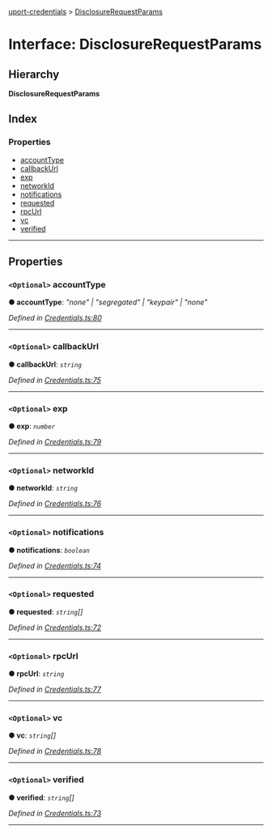 [uport-credentials](../README.md) > [DisclosureRequestParams](../interfaces/disclosurerequestparams.md)

# Interface: DisclosureRequestParams

## Hierarchy

**DisclosureRequestParams**

## Index

### Properties

* [accountType](disclosurerequestparams.md#accounttype)
* [callbackUrl](disclosurerequestparams.md#callbackurl)
* [exp](disclosurerequestparams.md#exp)
* [networkId](disclosurerequestparams.md#networkid)
* [notifications](disclosurerequestparams.md#notifications)
* [requested](disclosurerequestparams.md#requested)
* [rpcUrl](disclosurerequestparams.md#rpcurl)
* [vc](disclosurerequestparams.md#vc)
* [verified](disclosurerequestparams.md#verified)

---

## Properties

<a id="accounttype"></a>

### `<Optional>` accountType

**● accountType**: *"none" \| "segregated" \| "keypair" \| "none"*

*Defined in [Credentials.ts:80](https://github.com/uport-project/uport-credentials/blob/c498e74/src/Credentials.ts#L80)*

___
<a id="callbackurl"></a>

### `<Optional>` callbackUrl

**● callbackUrl**: *`string`*

*Defined in [Credentials.ts:75](https://github.com/uport-project/uport-credentials/blob/c498e74/src/Credentials.ts#L75)*

___
<a id="exp"></a>

### `<Optional>` exp

**● exp**: *`number`*

*Defined in [Credentials.ts:79](https://github.com/uport-project/uport-credentials/blob/c498e74/src/Credentials.ts#L79)*

___
<a id="networkid"></a>

### `<Optional>` networkId

**● networkId**: *`string`*

*Defined in [Credentials.ts:76](https://github.com/uport-project/uport-credentials/blob/c498e74/src/Credentials.ts#L76)*

___
<a id="notifications"></a>

### `<Optional>` notifications

**● notifications**: *`boolean`*

*Defined in [Credentials.ts:74](https://github.com/uport-project/uport-credentials/blob/c498e74/src/Credentials.ts#L74)*

___
<a id="requested"></a>

### `<Optional>` requested

**● requested**: *`string`[]*

*Defined in [Credentials.ts:72](https://github.com/uport-project/uport-credentials/blob/c498e74/src/Credentials.ts#L72)*

___
<a id="rpcurl"></a>

### `<Optional>` rpcUrl

**● rpcUrl**: *`string`*

*Defined in [Credentials.ts:77](https://github.com/uport-project/uport-credentials/blob/c498e74/src/Credentials.ts#L77)*

___
<a id="vc"></a>

### `<Optional>` vc

**● vc**: *`string`[]*

*Defined in [Credentials.ts:78](https://github.com/uport-project/uport-credentials/blob/c498e74/src/Credentials.ts#L78)*

___
<a id="verified"></a>

### `<Optional>` verified

**● verified**: *`string`[]*

*Defined in [Credentials.ts:73](https://github.com/uport-project/uport-credentials/blob/c498e74/src/Credentials.ts#L73)*

___

